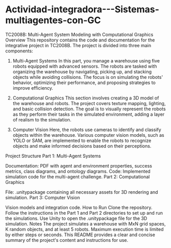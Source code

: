 # Actividad-integradora---Sistemas-multiagentes-con-GC

TC2008B: Multi-Agent System Modeling with Computational Graphics
Overview
This repository contains the code and documentation for the integrative project in TC2008B. The project is divided into three main components:

1. Multi-Agent Systems
In this part, you manage a warehouse using five robots equipped with advanced sensors. The robots are tasked with organizing the warehouse by navigating, picking up, and stacking objects while avoiding collisions. The focus is on simulating the robots' behavior, optimizing their performance, and proposing strategies to improve efficiency.

2. Computational Graphics
This section involves creating a 3D model of the warehouse and robots. The project covers texture mapping, lighting, and basic collision detection. The goal is to visually represent the robots as they perform their tasks in the simulated environment, adding a layer of realism to the simulation.

3. Computer Vision
Here, the robots use cameras to identify and classify objects within the warehouse. Various computer vision models, such as YOLO or SAM, are implemented to enable the robots to recognize objects and make informed decisions based on their perceptions.

Project Structure
Part 1: Multi-Agent Systems

Documentation: PDF with agent and environment properties, success metrics, class diagrams, and ontology diagrams.
Code: Implemented simulation code for the multi-agent challenge.
Part 2: Computational Graphics

File: .unitypackage containing all necessary assets for 3D rendering and simulation.
Part 3: Computer Vision

Vision models and integration code.
How to Run
Clone the repository.
Follow the instructions in the Part 1 and Part 2 directories to set up and run the simulations.
Use Unity to open the .unitypackage file for the 3D simulation.
Notes
The project simulates a warehouse with MxN grid spaces, K random objects, and at least 5 robots.
Maximum execution time is limited by either steps or seconds.
This README provides a clear and concise summary of the project's content and instructions for use.

